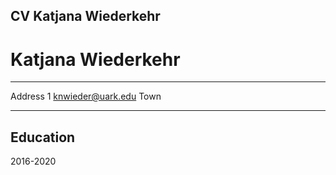 ## CV Katjana Wiederkehr

Katjana Wiederkehr
================== 

-----------------------         ---------------------------
Address	1		                  knwieder@uark.edu
Town

-----------------------         ---------------------------

Education
---------

2016-2020

